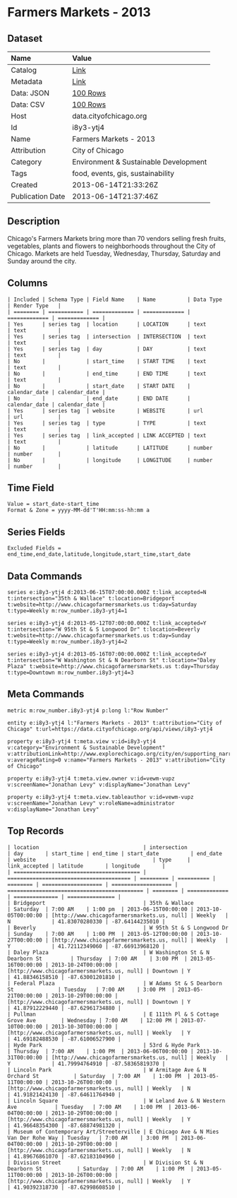# Farmers Markets - 2013

## Dataset

| Name | Value |
| :--- | :---- |
| Catalog | [Link](https://catalog.data.gov/dataset/farmers-markets-2013-b5206) |
| Metadata | [Link](https://data.cityofchicago.org/api/views/i8y3-ytj4) |
| Data: JSON | [100 Rows](https://data.cityofchicago.org/api/views/i8y3-ytj4/rows.json?max_rows=100) |
| Data: CSV | [100 Rows](https://data.cityofchicago.org/api/views/i8y3-ytj4/rows.csv?max_rows=100) |
| Host | data.cityofchicago.org |
| Id | i8y3-ytj4 |
| Name | Farmers Markets - 2013 |
| Attribution | City of Chicago |
| Category | Environment & Sustainable Development |
| Tags | food, events, gis, sustainability |
| Created | 2013-06-14T21:33:26Z |
| Publication Date | 2013-06-14T21:37:46Z |

## Description

Chicago's Farmers Markets bring more than 70 vendors selling fresh fruits, vegetables, plants and flowers to neighborhoods throughout the City of Chicago. Markets are held Tuesday, Wednesday, Thursday, Saturday and Sunday around the city.

## Columns

```ls
| Included | Schema Type | Field Name    | Name          | Data Type     | Render Type   |
| ======== | =========== | ============= | ============= | ============= | ============= |
| Yes      | series tag  | location      | LOCATION      | text          | text          |
| Yes      | series tag  | intersection  | INTERSECTION  | text          | text          |
| Yes      | series tag  | day           | DAY           | text          | text          |
| No       |             | start_time    | START TIME    | text          | text          |
| No       |             | end_time      | END TIME      | text          | text          |
| No       |             | start_date    | START DATE    | calendar_date | calendar_date |
| No       |             | end_date      | END DATE      | calendar_date | calendar_date |
| Yes      | series tag  | website       | WEBSITE       | url           | url           |
| Yes      | series tag  | type          | TYPE          | text          | text          |
| Yes      | series tag  | link_accepted | LINK ACCEPTED | text          | text          |
| No       |             | latitude      | LATITUDE      | number        | number        |
| No       |             | longitude     | LONGITUDE     | number        | number        |
```

## Time Field

```ls
Value = start_date-start_time
Format & Zone = yyyy-MM-dd'T'HH:mm:ss-hh:mm a
```

## Series Fields

```ls
Excluded Fields = end_time,end_date,latitude,longitude,start_time,start_date
```

## Data Commands

```ls
series e:i8y3-ytj4 d:2013-06-15T07:00:00.000Z t:link_accepted=N t:intersection="35th & Wallace" t:location=Bridgeport t:website=http://www.chicagofarmersmarkets.us t:day=Saturday t:type=Weekly m:row_number.i8y3-ytj4=1

series e:i8y3-ytj4 d:2013-05-12T07:00:00.000Z t:link_accepted=Y t:intersection="W 95th St & S Longwood Dr" t:location=Beverly t:website=http://www.chicagofarmersmarkets.us t:day=Sunday t:type=Weekly m:row_number.i8y3-ytj4=2

series e:i8y3-ytj4 d:2013-05-16T07:00:00.000Z t:link_accepted=Y t:intersection="W Washington St & N Dearborn St" t:location="Daley Plaza" t:website=http://www.chicagofarmersmarkets.us t:day=Thursday t:type=Downtown m:row_number.i8y3-ytj4=3
```

## Meta Commands

```ls
metric m:row_number.i8y3-ytj4 p:long l:"Row Number"

entity e:i8y3-ytj4 l:"Farmers Markets - 2013" t:attribution="City of Chicago" t:url=https://data.cityofchicago.org/api/views/i8y3-ytj4

property e:i8y3-ytj4 t:meta.view v:id=i8y3-ytj4 v:category="Environment & Sustainable Development" v:attributionLink=http://www.explorechicago.org/city/en/supporting_narrative/events___special_events/events/mose/chicago_farmers_markets1.html v:averageRating=0 v:name="Farmers Markets - 2013" v:attribution="City of Chicago"

property e:i8y3-ytj4 t:meta.view.owner v:id=vewm-vupz v:screenName="Jonathan Levy" v:displayName="Jonathan Levy"

property e:i8y3-ytj4 t:meta.view.tableauthor v:id=vewm-vupz v:screenName="Jonathan Levy" v:roleName=administrator v:displayName="Jonathan Levy"
```

## Top Records

```ls
| location                                 | intersection                            | day       | start_time | end_time | start_date          | end_date            | website                                     | type     | link_accepted | latitude       | longitude       | 
| ======================================== | ======================================= | ========= | ========== | ======== | =================== | =================== | =========================================== | ======== | ============= | ============== | =============== | 
| Bridgeport                               | 35th & Wallace                          | Saturday  | 7:00 AM    | 1:00 pm  | 2013-06-15T00:00:00 | 2013-10-05T00:00:00 | [http://www.chicagofarmersmarkets.us, null] | Weekly   | N             | 41.83070280330 | -87.64144235010 | 
| Beverly                                  | W 95th St & S Longwood Dr               | Sunday    | 7:00 AM    | 1:00 PM  | 2013-05-12T00:00:00 | 2013-10-27T00:00:00 | [http://www.chicagofarmersmarkets.us, null] | Weekly   | Y             | 41.72112349060 | -87.66913968120 | 
| Daley Plaza                              | W Washington St & N Dearborn St         | Thursday  | 7:00 AM    | 3:00 PM  | 2013-05-16T00:00:00 | 2013-10-24T00:00:00 | [http://www.chicagofarmersmarkets.us, null] | Downtown | Y             | 41.88346158510 | -87.63001201810 | 
| Federal Plaza                            | W Adams St & S Dearborn St              | Tuesday   | 7:00 AM    | 3:00 PM  | 2013-05-21T00:00:00 | 2013-10-29T00:00:00 | [http://www.chicagofarmersmarkets.us, null] | Downtown | Y             | 41.87912229440 | -87.62961734880 | 
| Pullman                                  | E 111th Pl & S Cottage Grove Ave        | Wednesday | 7:00 AM    | 12:00 PM | 2013-07-10T00:00:00 | 2013-10-30T00:00:00 | [http://www.chicagofarmersmarkets.us, null] | Weekly   | Y             | 41.69182488530 | -87.61006527900 | 
| Hyde Park                                | 53rd & Hyde Park                        | Thursday  | 7:00 AM    | 1:00 PM  | 2013-06-06T00:00:00 | 2013-10-31T00:00:00 | [http://www.chicagofarmersmarkets.us, null] | Weekly   | Y             | 41.79994764910 | -87.58365819370 | 
| Lincoln Park                             | W Armitage Ave & N Orchard St           | Saturday  | 7:00 AM    | 1:00 PM  | 2013-05-11T00:00:00 | 2013-10-26T00:00:00 | [http://www.chicagofarmersmarkets.us, null] | Weekly   | N             | 41.91821424130 | -87.64611764940 | 
| Lincoln Square                           | W Leland Ave & N Western Ave            | Tuesday   | 7:00 AM    | 1:00 PM  | 2013-06-04T00:00:00 | 2013-10-29T00:00:00 | [http://www.chicagofarmersmarkets.us, null] | Weekly   | Y             | 41.96648354300 | -87.68874981320 | 
| Museum of Contemporary Art/Streeterville | E Chicago Ave & N Mies Van Der Rohe Way | Tuesday   | 7:00 AM    | 3:00 PM  | 2013-06-04T00:00:00 | 2013-10-29T00:00:00 | [http://www.chicagofarmersmarkets.us, null] | Weekly   | N             | 41.89676861070 | -87.62183104960 | 
| Division Street                          | W Division St & N Dearborn St           | Saturday  | 7:00 AM    | 1:00 PM  | 2013-05-11T00:00:00 | 2013-10-26T00:00:00 | [http://www.chicagofarmersmarkets.us, null] | Weekly   | Y             | 41.90392318730 | -87.62998608510 | 
```